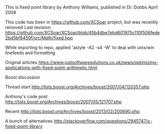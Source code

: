 This is fixed point library by Anthony Williams, published in Dr. Dobbs April 2008 

This code has been in https://github.com/XCSoar project, but was recently removed
Last revision:
https://github.com/XCSoar/XCSoar/blob/45b4dbe7ebd601975c110f506fede2bd5bf8450f/src/Math/fixed.hpp 

While importing to repo, applied 'astyle -A2 -s4 -W' to deal with unix/win linefeeds and formatting

Original articles
https://www.justsoftwaresolutions.co.uk/news/optimizing-applications-with-fixed-point-arithmetic.html

Boost discussion

Thread start
http://lists.boost.org/Archives/boost/2007/04/120357.php

Anthony's code post
http://lists.boost.org/Archives/boost/2007/05/121707.php

Recent 
http://lists.boost.org/Archives/boost/2013/02/200690.php

A bunch of alternatives
http://stackoverflow.com/questions/2945747/c-fixed-point-library